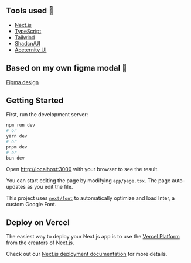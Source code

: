 ## Tools used 🔪
- [Next.js](https://nextjs.org/)
- [TypeScript](https://www.typescriptlang.org/docs/)
- [Tailwind](https://tailwindcss.com/)
- [Shadcn/UI](https://ui.shadcn.com/)
- [Aceternity UI](https://ui.aceternity.com/)

## Based on my own figma modal 🎨

[Figma design](https://www.figma.com/file/i5Fu7yKCNsgWrE3YzDz20S/Yoni-Deserbaix-Portfolio-%F0%9F%9A%80?type=design&node-id=0%3A1&mode=design&t=KxwC6EDNLCwIx7LF-1)


## Getting Started

First, run the development server:

```bash
npm run dev
# or
yarn dev
# or
pnpm dev
# or
bun dev
```

Open [http://localhost:3000](http://localhost:3000) with your browser to see the result.

You can start editing the page by modifying `app/page.tsx`. The page auto-updates as you edit the file.

This project uses [`next/font`](https://nextjs.org/docs/basic-features/font-optimization) to automatically optimize and load Inter, a custom Google Font.

## Deploy on Vercel

The easiest way to deploy your Next.js app is to use the [Vercel Platform](https://vercel.com/new?utm_medium=default-template&filter=next.js&utm_source=create-next-app&utm_campaign=create-next-app-readme) from the creators of Next.js.

Check out our [Next.js deployment documentation](https://nextjs.org/docs/deployment) for more details.
